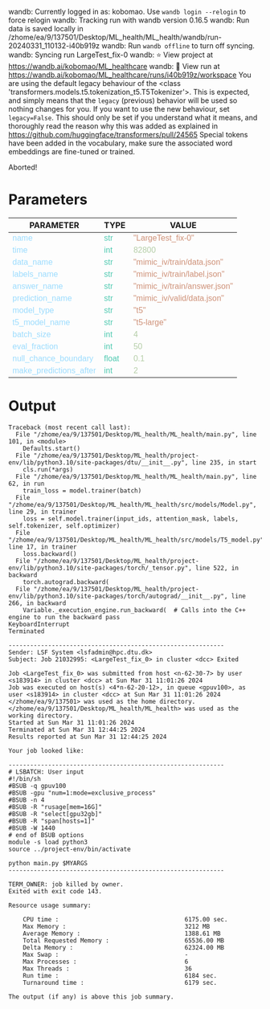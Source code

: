 wandb: Currently logged in as: kobomao. Use `wandb login --relogin` to force relogin
wandb: Tracking run with wandb version 0.16.5
wandb: Run data is saved locally in /zhome/ea/9/137501/Desktop/ML_health/ML_health/wandb/run-20240331_110132-i40b919z
wandb: Run `wandb offline` to turn off syncing.
wandb: Syncing run LargeTest_fix-0
wandb: ⭐️ View project at https://wandb.ai/kobomao/ML_healthcare
wandb: 🚀 View run at https://wandb.ai/kobomao/ML_healthcare/runs/i40b919z/workspace
You are using the default legacy behaviour of the <class 'transformers.models.t5.tokenization_t5.T5Tokenizer'>. This is expected, and simply means that the `legacy` (previous) behavior will be used so nothing changes for you. If you want to use the new behaviour, set `legacy=False`. This should only be set if you understand what it means, and thoroughly read the reason why this was added as explained in https://github.com/huggingface/transformers/pull/24565
Special tokens have been added in the vocabulary, make sure the associated word embeddings are fine-tuned or trained.

Aborted!

<style>
c { color: #9cdcfe; font-family: 'Verdana', sans-serif;} /* VARIABLE */
d { color: #4EC9B0; font-family: 'Verdana', sans-serif;} /* CLASS */
e { color: #569cd6; font-family: 'Verdana', sans-serif;} /* BOOL */
f { color: #b5cea8; font-family: 'Verdana', sans-serif;} /* NUMBERS */
j { color: #ce9178; font-family: 'Verdana', sans-serif;} /* STRING */
k { font-family: 'Verdana', sans-serif;} /* SYMBOLS */
</style>

# Parameters

| PARAMETER         | TYPE              | VALUE             |
|-------------------|-------------------|-------------------|
| <c>name</c>       | <d>str</d>        | <j>"LargeTest_fix-0"</j> |
| <c>time</c>       | <d>int</d>        | <f>82800</f>      |
| <c>data_name</c>  | <d>str</d>        | <j>"mimic_iv/train/data.json"</j> |
| <c>labels_name</c>| <d>str</d>        | <j>"mimic_iv/train/label.json"</j> |
| <c>answer_name</c>| <d>str</d>        | <j>"mimic_iv/train/answer.json"</j> |
| <c>prediction_name</c>| <d>str</d>        | <j>"mimic_iv/valid/data.json"</j> |
| <c>model_type</c> | <d>str</d>        | <j>"t5"</j>       |
| <c>t5_model_name</c>| <d>str</d>        | <j>"t5-large"</j> |
| <c>batch_size</c> | <d>int</d>        | <f>4</f>          |
| <c>eval_fraction</c>| <d>int</d>        | <f>50</f>         |
| <c>null_chance_boundary</c>| <d>float</d>      | <f>0.1</f>        |
| <c>make_predictions_after</c>| <d>int</d>        | <f>2</f>          |

# Output

```
Traceback (most recent call last):
  File "/zhome/ea/9/137501/Desktop/ML_health/ML_health/main.py", line 101, in <module>
    Defaults.start()
  File "/zhome/ea/9/137501/Desktop/ML_health/project-env/lib/python3.10/site-packages/dtu/__init__.py", line 235, in start
    cls.run(*args)
  File "/zhome/ea/9/137501/Desktop/ML_health/ML_health/main.py", line 62, in run
    train_loss = model.trainer(batch)
  File "/zhome/ea/9/137501/Desktop/ML_health/ML_health/src/models/Model.py", line 29, in trainer
    loss = self.model.trainer(input_ids, attention_mask, labels, self.tokenizer, self.optimizer)
  File "/zhome/ea/9/137501/Desktop/ML_health/ML_health/src/models/T5_model.py", line 17, in trainer
    loss.backward()
  File "/zhome/ea/9/137501/Desktop/ML_health/project-env/lib/python3.10/site-packages/torch/_tensor.py", line 522, in backward
    torch.autograd.backward(
  File "/zhome/ea/9/137501/Desktop/ML_health/project-env/lib/python3.10/site-packages/torch/autograd/__init__.py", line 266, in backward
    Variable._execution_engine.run_backward(  # Calls into the C++ engine to run the backward pass
KeyboardInterrupt
Terminated

------------------------------------------------------------
Sender: LSF System <lsfadmin@hpc.dtu.dk>
Subject: Job 21032995: <LargeTest_fix_0> in cluster <dcc> Exited

Job <LargeTest_fix_0> was submitted from host <n-62-30-7> by user <s183914> in cluster <dcc> at Sun Mar 31 11:01:26 2024
Job was executed on host(s) <4*n-62-20-12>, in queue <gpuv100>, as user <s183914> in cluster <dcc> at Sun Mar 31 11:01:26 2024
</zhome/ea/9/137501> was used as the home directory.
</zhome/ea/9/137501/Desktop/ML_health/ML_health> was used as the working directory.
Started at Sun Mar 31 11:01:26 2024
Terminated at Sun Mar 31 12:44:25 2024
Results reported at Sun Mar 31 12:44:25 2024

Your job looked like:

------------------------------------------------------------
# LSBATCH: User input
#!/bin/sh
#BSUB -q gpuv100
#BSUB -gpu "num=1:mode=exclusive_process"
#BSUB -n 4
#BSUB -R "rusage[mem=16G]"
#BSUB -R "select[gpu32gb]"
#BSUB -R "span[hosts=1]"
#BSUB -W 1440
# end of BSUB options
module -s load python3
source ../project-env/bin/activate

python main.py $MYARGS
------------------------------------------------------------

TERM_OWNER: job killed by owner.
Exited with exit code 143.

Resource usage summary:

    CPU time :                                   6175.00 sec.
    Max Memory :                                 3212 MB
    Average Memory :                             1388.61 MB
    Total Requested Memory :                     65536.00 MB
    Delta Memory :                               62324.00 MB
    Max Swap :                                   -
    Max Processes :                              6
    Max Threads :                                36
    Run time :                                   6184 sec.
    Turnaround time :                            6179 sec.

The output (if any) is above this job summary.

